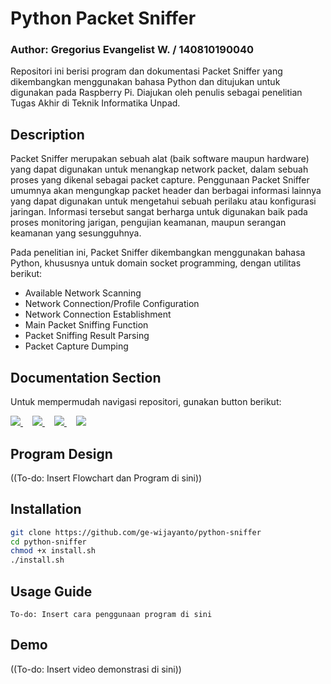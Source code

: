 # Python Packet Sniffer
### Author: Gregorius Evangelist W. / 140810190040


Repositori ini berisi program dan dokumentasi Packet Sniffer yang dikembangkan menggunakan bahasa Python dan ditujukan untuk digunakan pada Raspberry Pi. Diajukan oleh penulis sebagai penelitian Tugas Akhir di Teknik Informatika Unpad.


## Description
Packet Sniffer merupakan sebuah alat (baik software maupun hardware) yang dapat digunakan untuk menangkap network packet, dalam sebuah proses yang dikenal sebagai packet capture. Penggunaan Packet Sniffer umumnya akan mengungkap packet header dan berbagai informasi lainnya yang dapat digunakan untuk mengetahui sebuah perilaku atau konfigurasi jaringan. Informasi tersebut sangat berharga untuk digunakan baik pada proses monitoring jarigan, pengujian keamanan, maupun serangan keamanan yang sesungguhnya.

Pada penelitian ini, Packet Sniffer dikembangkan menggunakan bahasa Python, khususnya untuk domain socket programming, dengan utilitas berikut:
* Available Network Scanning
* Network Connection/Profile Configuration
* Network Connection Establishment
* Main Packet Sniffing Function
* Packet Sniffing Result Parsing
* Packet Capture Dumping


## Documentation Section
Untuk mempermudah navigasi repositori, gunakan button berikut:
<p>
    <a style="margin-right: 15px;" href="https://github.com/ge-wijayanto/python-sniffer#program-design">
        <img src="https://images-ext-2.discordapp.net/external/_vwOEpICdyxopjRrRwKZbtIV4Rln0b1WWrlYzh83GaI/%3Ft%3DDESIGN%26f%3DUbuntu-Bold%26ts%3D18%26tc%3Dfff%26hp%3D10%26vp%3D12%26w%3D105%26h%3D40%26c%3D12%26bgt%3Dunicolored%26bgc%3D45d27e%26be%3D1/https/dabuttonfactory.com/button.png">
    </a>
    <a style="margin-right: 15px;" href="https://github.com/ge-wijayanto/python-sniffer#installation">
        <img src="https://images-ext-2.discordapp.net/external/SRGXHDYU2YmkjYACWIaLxjR_-FZq--oykeLT4YdygCc/%3Ft%3DINSTALL%26f%3DUbuntu-Bold%26ts%3D18%26tc%3Dfff%26hp%3D10%26vp%3D12%26w%3D105%26h%3D40%26c%3D12%26bgt%3Dunicolored%26bgc%3D45d27e%26be%3D1/https/dabuttonfactory.com/button.png">
    </a>
    <a style="margin-right: 15px;" href="https://github.com/ge-wijayanto/python-sniffer#usage-guide">
        <img src="https://images-ext-1.discordapp.net/external/fBTMixxR9UPwNZY_I7rdseNmVAXBwQxCrWf3v5QjFug/%3Ft%3DUSAGE%26f%3DUbuntu-Bold%26ts%3D18%26tc%3Dfff%26hp%3D10%26vp%3D12%26w%3D105%26h%3D40%26c%3D12%26bgt%3Dunicolored%26bgc%3D45d27e%26be%3D1/https/dabuttonfactory.com/button.png">
    </a>
    <a style="margin-right: 15px;" href="https://github.com/ge-wijayanto/python-sniffer#demo">
        <img src="https://images-ext-1.discordapp.net/external/chF6kcQLINux4nRyKM3zfcMXTVnJALJGFp6-vGnZ3XE/%3Ft%3DDEMO%26f%3DUbuntu-Bold%26ts%3D18%26tc%3Dfff%26hp%3D10%26vp%3D12%26w%3D105%26h%3D40%26c%3D12%26bgt%3Dunicolored%26bgc%3D45d27e%26be%3D1/https/dabuttonfactory.com/button.png">
    </a>
</p>


## Program Design
((To-do: Insert Flowchart dan Program di sini))

## Installation
```sh
git clone https://github.com/ge-wijayanto/python-sniffer
cd python-sniffer
chmod +x install.sh
./install.sh
```

## Usage Guide
```
To-do: Insert cara penggunaan program di sini
```

## Demo
((To-do: Insert video demonstrasi di sini))